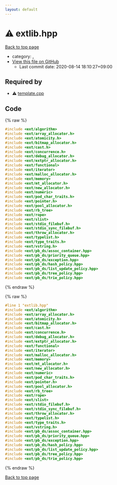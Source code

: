 ```yaml
---
layout: default
---
```


<!-- mathjax config similar to math.stackexchange -->
<script type="text/javascript" async
  src="https://cdnjs.cloudflare.com/ajax/libs/mathjax/2.7.5/MathJax.js?config=TeX-MML-AM_CHTML">
</script>
<script type="text/x-mathjax-config">
  MathJax.Hub.Config({
    TeX: { equationNumbers: { autoNumber: "AMS" }},
    tex2jax: {
      inlineMath: [ ['$','$'] ],
      processEscapes: true
    },
    "HTML-CSS": { matchFontHeight: false },
    displayAlign: "left",
    displayIndent: "2em"
  });
</script>

<script type="text/javascript" src="https://cdnjs.cloudflare.com/ajax/libs/jquery/3.4.1/jquery.min.js"></script>
<script src="https://cdn.jsdelivr.net/npm/jquery-balloon-js@1.1.2/jquery.balloon.min.js" integrity="sha256-ZEYs9VrgAeNuPvs15E39OsyOJaIkXEEt10fzxJ20+2I=" crossorigin="anonymous"></script>
<script type="text/javascript" src="../assets/js/copy-button.js"></script>
<link rel="stylesheet" href="../assets/css/copy-button.css" />


# :warning: extlib.hpp

<a href="../index.html">Back to top page</a>

* category: <a href="../index.html#5058f1af8388633f609cadb75a75dc9d">.</a>
* <a href="{{ site.github.repository_url }}/blob/master/extlib.hpp">View this file on GitHub</a>
    - Last commit date: 2020-08-14 18:10:27+09:00




## Required by

* :warning: <a href="template.cpp.html">template.cpp</a>


## Code

<a id="unbundled"></a>
{% raw %}
```cpp
#include <ext/algorithm>
#include <ext/array_allocator.h>
#include <ext/atomicity.h>
#include <ext/bitmap_allocator.h>
#include <ext/cast.h>
#include <ext/concurrence.h>
#include <ext/debug_allocator.h>
#include <ext/extptr_allocator.h>
#include <ext/functional>
#include <ext/iterator>
#include <ext/malloc_allocator.h>
#include <ext/memory>
#include <ext/mt_allocator.h>
#include <ext/new_allocator.h>
#include <ext/numeric>
#include <ext/pod_char_traits.h>
#include <ext/pointer.h>
#include <ext/pool_allocator.h>
#include <ext/rb_tree>
#include <ext/rope>
#include <ext/slist>
#include <ext/stdio_filebuf.h>
#include <ext/stdio_sync_filebuf.h>
#include <ext/throw_allocator.h>
#include <ext/typelist.h>
#include <ext/type_traits.h>
#include <ext/vstring.h>
#include <ext/pb_ds/assoc_container.hpp>
#include <ext/pb_ds/priority_queue.hpp>
#include <ext/pb_ds/exception.hpp>
#include <ext/pb_ds/hash_policy.hpp>
#include <ext/pb_ds/list_update_policy.hpp>
#include <ext/pb_ds/tree_policy.hpp>
#include <ext/pb_ds/trie_policy.hpp>

```
{% endraw %}

<a id="bundled"></a>
{% raw %}
```cpp
#line 1 "extlib.hpp"
#include <ext/algorithm>
#include <ext/array_allocator.h>
#include <ext/atomicity.h>
#include <ext/bitmap_allocator.h>
#include <ext/cast.h>
#include <ext/concurrence.h>
#include <ext/debug_allocator.h>
#include <ext/extptr_allocator.h>
#include <ext/functional>
#include <ext/iterator>
#include <ext/malloc_allocator.h>
#include <ext/memory>
#include <ext/mt_allocator.h>
#include <ext/new_allocator.h>
#include <ext/numeric>
#include <ext/pod_char_traits.h>
#include <ext/pointer.h>
#include <ext/pool_allocator.h>
#include <ext/rb_tree>
#include <ext/rope>
#include <ext/slist>
#include <ext/stdio_filebuf.h>
#include <ext/stdio_sync_filebuf.h>
#include <ext/throw_allocator.h>
#include <ext/typelist.h>
#include <ext/type_traits.h>
#include <ext/vstring.h>
#include <ext/pb_ds/assoc_container.hpp>
#include <ext/pb_ds/priority_queue.hpp>
#include <ext/pb_ds/exception.hpp>
#include <ext/pb_ds/hash_policy.hpp>
#include <ext/pb_ds/list_update_policy.hpp>
#include <ext/pb_ds/tree_policy.hpp>
#include <ext/pb_ds/trie_policy.hpp>

```
{% endraw %}

<a href="../index.html">Back to top page</a>

